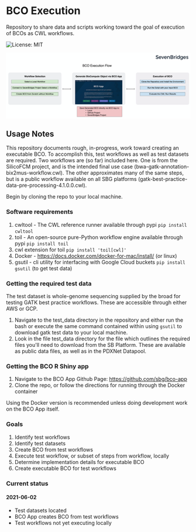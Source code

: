 # BCO Execution

Repository to share data and scripts working toward the goal of execution of BCOs
as CWL workflows.

![License: MIT](https://img.shields.io/github/license/skoc/bcpm-pfda-challenge.svg)

<img src="https://raw.githubusercontent.com/skoc/BCO-Execution/master/img/bco_execution_flow.png" align="center" alt="summary" />

## Usage Notes

This repository documents rough, in-progress, work toward creating an executable
BCO. To accomplish this, test workflows as well as test datasets are required.
Two workflows are (so far) included here. One is from the SilicoFCM project, and
is the intended final use case (bwa-gatk-annotation-bix2mus-workflow.cwl). The
other approximates many of the same steps, but is a public workflow available on
all SBG platforms (gatk-best-practice-data-pre-processing-4.1.0.0.cwl).

Begin by cloning the repo to your local machine.

### Software requirements

1. cwltool - The CWL reference runner available through pypi `pip install cwltool`
2. toil - An open-source pure-Python workflow engine available through pypi `pip install toil`
3. cwl extension for toil `pip install 'toil[cwl]'`
4. Docker - https://docs.docker.com/docker-for-mac/install/ (or linux)
5. gsutil - cli utility for interfacing with Google Cloud buckets `pip install gsutil` (to get test data)

### Getting the required test data

The test dataset is whole-genome sequencing supplied by the broad for testing
GATK best practice workflows. These are accessible through either AWS or GCP.

1. Navigate to the test_data directory in the repository and either run the bash
or execute the same command contained within using `gsutil` to download gatk test
data to your local machine.
2. Look in the file test_data directory for the file which outlines the required
files you'll need to download from the SB Platform. These are available as public
data files, as well as in the PDXNet Datapool.

### Getting the BCO R Shiny app

1. Navigate to the BCO App Github Page: https://github.com/sbg/bco-app
2. Clone the repo, or follow the directions for running through the Docker container

Using the Docker version is recommended unless doing development work on the BCO App itself.

### Goals

1. Identify test workflows
2. Identify test datasets
3. Create BCO from test workflows
4. Execute test workflow, or subset of steps from workflow, locally
5. Determine implementation details for executable BCO
6. Create executable BCO for test workflows

### Current status

#### 2021-06-02
- Test datasets located
- BCO App creates BCO from test workflows
- Test workflows not yet executing locally
